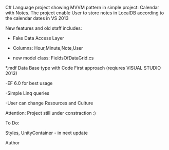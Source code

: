 C# Language project showing MVVM pattern in simple project: Calendar with Notes. The project enable User to store notes in LocalDB according to the calendar dates in VS 2013

New features and old staff includes:

- Fake Data Access Layer

- Columns: Hour,Minute,Note,User

- new model class: FieldsOfDataGrid.cs

 *.mdf Data Base type with Code First approach (reqiures VISUAL STUDIO 2013)

-EF 6.0 for best usage

-Simple Linq queries

-User can change Resources and Culture

Attention: Project still under constraction :)

To Do:

Styles, UnityContainer - in next update

Author
